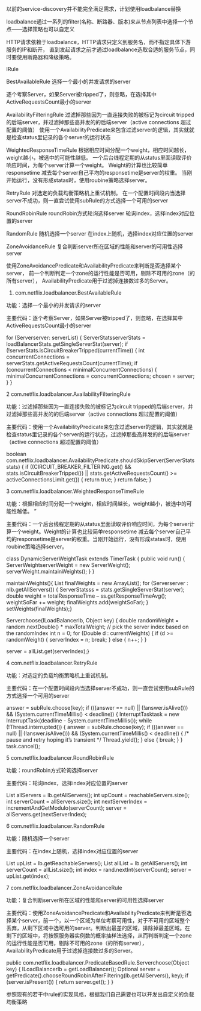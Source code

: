 以前的service-discovery并不能完全满足需求，计划使用loadbalance替换

loadbalance通过一系列的filter(名称、断路器、版本)来从节点列表中选择一个节点——选择策略也可以自定义

HTTP请求依赖于loadbalance，HTTP请求只定义到服务名，而不指定具体下游服务的IP和断开，
直到发起请求之前才通过loadbalance选取合适的服务节点，同时要使用断路器和降级策略。


IRule

BestAvailableRule
选择一个最小的并发请求的server

逐个考察Server，如果Server被tripped了，则忽略，在选择其中ActiveRequestsCount最小的server

AvailabilityFilteringRule
过滤掉那些因为一直连接失败的被标记为circuit tripped的后端server，并过滤掉那些高并发的的后端server（active connections 超过配置的阈值）
使用一个AvailabilityPredicate来包含过滤server的逻辑，其实就就是检查status里记录的各个server的运行状态

WeightedResponseTimeRule
根据相应时间分配一个weight，相应时间越长，weight越小，被选中的可能性越低。
一个后台线程定期的从status里面读取评价响应时间，为每个server计算一个weight。
Weight的计算也比较简单responsetime 减去每个server自己平均的responsetime是server的权重。
当刚开始运行，没有形成statas时，使用roubine策略选择server。

RetryRule
对选定的负载均衡策略机上重试机制。
在一个配置时间段内当选择server不成功，则一直尝试使用subRule的方式选择一个可用的server

RoundRobinRule
roundRobin方式轮询选择server
轮询index，选择index对应位置的server

RandomRule
随机选择一个server
 在index上随机，选择index对应位置的server

ZoneAvoidanceRule
复合判断server所在区域的性能和server的可用性选择server

使用ZoneAvoidancePredicate和AvailabilityPredicate来判断是否选择某个server，
前一个判断判定一个zone的运行性能是否可用，剔除不可用的zone（的所有server），
AvailabilityPredicate用于过滤掉连接数过多的Server。




1. com.netflix.loadbalancer.BestAvailableRule

功能：选择一个最小的并发请求的server

主要代码：逐个考察Server，如果Server被tripped了，则忽略，在选择其中ActiveRequestsCount最小的server

for (Serverserver: serverList) {
ServerStatsserverStats = loadBalancerStats.getSingleServerStat(server);
if (!serverStats.isCircuitBreakerTripped(currentTime)) {
int concurrentConnections = serverStats.getActiveRequestsCount(currentTime);
if (concurrentConnections < minimalConcurrentConnections) {
minimalConcurrentConnections = concurrentConnections;
chosen = server;
}
}



2 com.netflix.loadbalancer.AvailabilityFilteringRule

功能：过滤掉那些因为一直连接失败的被标记为circuit tripped的后端server，并过滤掉那些高并发的的后端server（active connections 超过配置的阈值）

主要代码：使用一个AvailabilityPredicate来包含过滤server的逻辑，其实就就是检查status里记录的各个server的运行状态，过滤掉那些高并发的的后端server（active connections 超过配置的阈值）

boolean com.netflix.loadbalancer.AvailabilityPredicate.shouldSkipServer(ServerStatsstats)
{
if ((CIRCUIT_BREAKER_FILTERING.get() && stats.isCircuitBreakerTripped())
|| stats.getActiveRequestsCount() >= activeConnectionsLimit.get()) {
return true;
}
return false;
}

3 com.netflix.loadbalancer.WeightedResponseTimeRule

功能：根据相应时间分配一个weight，相应时间越长，weight越小，被选中的可能性越低。 ”

主要代码：一个后台线程定期的从status里面读取评价响应时间，为每个server计算一个weight。Weight的计算也比较简单responsetime 减去每个server自己平均的responsetime是server的权重。当刚开始运行，没有形成statas时，使用roubine策略选择server。

class DynamicServerWeightTask extends TimerTask {
public void run() {
ServerWeightserverWeight = new ServerWeight();
serverWeight.maintainWeights();
}
}

maintainWeights(){
List<Double> finalWeights = new ArrayList<Double>();
for (Serverserver : nlb.getAllServers()) {
ServerStatsss = stats.getSingleServerStat(server);
double weight = totalResponseTime – ss.getResponseTimeAvg();
weightSoFar += weight;
finalWeights.add(weightSoFar);
}
setWeights(finalWeights);}

Serverchoose(ILoadBalancerlb, Object key)
{
double randomWeight = random.nextDouble() * maxTotalWeight;
// pick the server index based on the randomIndex
int n = 0;
for (Double d : currentWeights) {
if (d >= randomWeight) {
serverIndex = n;
break;
} else {
n++;
}
}

server = allList.get(serverIndex);}

4 com.netflix.loadbalancer.RetryRule

功能：对选定的负载均衡策略机上重试机制。

主要代码：在一个配置时间段内当选择server不成功，则一直尝试使用subRule的方式选择一个可用的server

answer = subRule.choose(key);
if (((answer == null) || (!answer.isAlive()))
&& (System.currentTimeMillis() < deadline)) {
InterruptTasktask = new InterruptTask(deadline - System.currentTimeMillis());
while (!Thread.interrupted()) {
answer = subRule.choose(key);
if (((answer == null) || (!answer.isAlive()))
&& (System.currentTimeMillis() < deadline)) {
/* pause and retry hoping it’s transient */
Thread.yield();
} else {
break;
}
}
task.cancel();

5 com.netflix.loadbalancer.RoundRobinRule

功能：roundRobin方式轮询选择server

主要代码：轮询index，选择index对应位置的server

List<Server> allServers = lb.getAllServers();
int upCount = reachableServers.size();
int serverCount = allServers.size();
int nextServerIndex = incrementAndGetModulo(serverCount);
server = allServers.get(nextServerIndex);

6 com.netflix.loadbalancer.RandomRule

功能：随机选择一个server

主要代码：在index上随机，选择index对应位置的server

List<Server> upList = lb.getReachableServers();
List<Server> allList = lb.getAllServers();
int serverCount = allList.size();
int index = rand.nextInt(serverCount);
server = upList.get(index);

7 com.netflix.loadbalancer.ZoneAvoidanceRule

功能：复合判断server所在区域的性能和server的可用性选择server

主要代码：使用ZoneAvoidancePredicate和AvailabilityPredicate来判断是否选择某个server，前一个，以一个区域为单位考察可用性，对于不可用的区域整个丢弃，从剩下区域中选可用的server。判断出最差的区域，排除掉最差区域。在剩下的区域中，将按照服务器实例数的概率抽样法选择，从而判断判定一个zone的运行性能是否可用，剔除不可用的zone（的所有server），AvailabilityPredicate用于过滤掉连接数过多的Server。

public com.netflix.loadbalancer.PredicateBasedRule.Serverchoose(Object key) {
ILoadBalancerlb = getLoadBalancer();
Optional<Server> server = getPredicate().chooseRoundRobinAfterFiltering(lb.getAllServers(), key);
if (server.isPresent()) {
return server.get();
}
}

参照现有的若干中rule的实现风格，根据我们自己需要也可以开发出自定义的负载均衡策略

